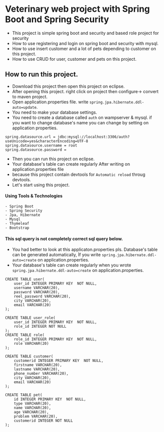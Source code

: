 # Veterinary web project with Spring Boot and Spring Security
- This project is simple spring boot and security and based role project for security
- How to use registering and login on spring boot and security with mysql.
- How to use insert customer and a lot of pets depending to customer on this project.
- How to use CRUD for user, customer and pets on this project.

## How to run this project.
- Download this project then open this project on eclipse.
- After opening this project. right click on project then configure-> convert to maven project.
- Open application.properties file. write ` spring.jpa.hibernate.ddl-auto=update `.
- You need to make your database settings.
- You need to create a database called `auth` on wampserver & mysql. if you want to change database's name you can change by setting on application properties.
``` 
spring.datasource.url = jdbc:mysql://localhost:3306/auth?useUnicode=yes&characterEncoding=UTF-8
spring.datasource.username = root
spring.datasource.password =
``` 
- Then you can run this project on eclipse.
- Your database's table can create regularly After writing on application.properties file 
- because this project contain devtools for `Automatic reload` throug devtools. 
- Let's start using this project.
#### Using Tools & Technologies
``` 
- Spring Boot
- Spring Security
- Jpa, Hibernate
- Mysql
- Thymeleaf
- Bootstrap
``` 
#### This sql query is not completely correct sql query below.
- You had better to look at this applicaton.properties pls. Database's table can be generated automatically, İf you write `spring.jpa.hibernate.ddl-auto=create` on application.properties.
- Your database's table can create regularly when you wrote `spring.jpa.hibernate.ddl-auto=create` on application.properties.
``` 
CREATE TABLE user(
    user_id INTEGER PRIMARY KEY  NOT NULL,
    username VARCHAR(20),
    password VARCHAR(20),
	reel_password VARCHAR(20),
    city VARCHAR(20),
    email VARCHAR(20)
);

CREATE TABLE user_role(
    user_id INTEGER PRIMARY KEY  NOT NULL,
    role_id INTEGER NOT NULL
);
CREATE TABLE role(
    role_id INTEGER PRIMARY KEY  NOT NULL,
    role VARCHAR(20)
);

CREATE TABLE customer(
    customerid INTEGER PRIMARY KEY  NOT NULL,
    firstname VARCHAR(20),
    lastname VARCHAR(20),
    phone_number VARCHAR(20),
    city VARCHAR(20),
    email VARCHAR(20)
);

CREATE TABLE pet(
    id INTEGER PRIMARY KEY  NOT NULL,
    type VARCHAR(20),
    name VARCHAR(20),
    age VARCHAR(20),
    problem VARCHAR(20),
    customerid INTEGER NOT NULL
);
``` 
